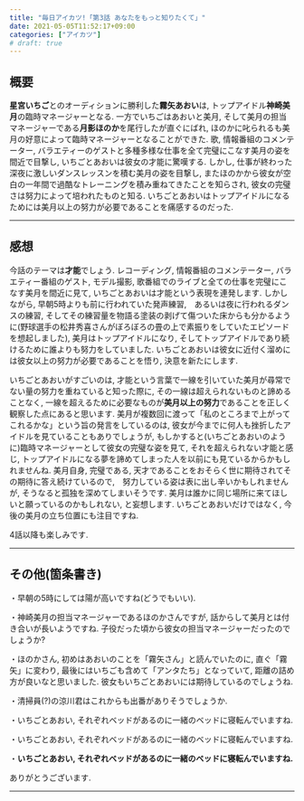 ```yaml
---
title: "毎日アイカツ!「第3話 あなたをもっと知りたくて」"
date: 2021-05-05T11:52:17+09:00
categories: ["アイカツ"]
# draft: true
---
```


## 概要

**星宮いちご**とのオーディションに勝利した**霧矢あおい**は, トップアイドル**神崎美月**の臨時マネージャーとなる. 一方でいちごはあおいと美月, そして美月の担当マネージャーである**月影ほのか**を尾行したが直ぐにばれ, ほのかに叱られるも美月の好意によって臨時マネージャーとなることができた. 歌, 情報番組のコメンテーター, バラエティーのゲストと多種多様な仕事を全て完璧にこなす美月の姿を間近で目撃し, いちごとあおいは彼女の才能に驚嘆する. しかし, 仕事が終わった深夜に激しいダンスレッスンを積む美月の姿を目撃し, またほのかから彼女が空白の一年間で過酷なトレーニングを積み重ねてきたことを知らされ, 彼女の完璧さは努力によって培われたものと知る. いちごとあおいはトップアイドルになるためには美月以上の努力が必要であることを痛感するのだった.

***

## 感想

今話のテーマは**才能**でしょう. レコーディング, 情報番組のコメンテーター, バラエティー番組のゲスト, モデル撮影, 歌番組でのライブと全ての仕事を完璧にこなす美月を間近に見て, いちごとあおいは才能という表現を連発します. しかしながら, 早朝5時よりも前に行われていた発声練習,　あるいは夜に行われるダンスの練習, そしてその練習量を物語る塗装の剥げて傷ついた床からも分かるように(野球選手の松井秀喜さんがぼろぼろの畳の上で素振りをしていたエピソードを想起しました), 美月はトップアイドルになり, そしてトップアイドルであり続けるために誰よりも努力をしていました. いちごとあおいは彼女に近付く溜めには彼女以上の努力が必要であることを悟り, 決意を新たにします.

いちごとあおいがすごいのは, 才能という言葉で一線を引いていた美月が尋常でない量の努力を重ねていると知った際に, その一線は超えられないものと諦めることなく, 一線を超えるために必要なものが**美月以上の努力**であることを正しく観察した点にあると思います. 美月が複数回に渡って「私のところまで上がってこれるかな」という旨の発言をしているのは, 彼女が今までに何人も挫折したアイドルを見ていることもありでしょうが, もしかすると(いちごとあおいのように)臨時マネージャーとして彼女の完璧な姿を見て, それを超えられない才能と感じ, トップアイドルになる夢を諦めてしまった人を以前にも見ているからかもしれませんね. 美月自身, 完璧である, 天才であることをおそらく世に期待されてその期待に答え続けているので,　努力している姿は表に出し辛いかもしれませんが, そうなると孤独を深めてしまいそうです. 美月は誰かに同じ場所に来てほしいと願っているのかもしれない, と妄想します. いちごとあおいだけではなく, 今後の美月の立ち位置にも注目ですね.

4話以降も楽しみです.

***

## その他(箇条書き)

・早朝の5時にしては陽が高いですね(どうでもいい).

・神崎美月の担当マネージャーであるほのかさんですが, 話からして美月とは付き合いが長いようですね. 子役だった頃から彼女の担当マネージャーだったのでしょうか?

・ほのかさん, 初めはあおいのことを「霧矢さん」と読んでいたのに, 直ぐ「霧矢」に変わり, 最後にはいちごも含めて「アンタたち」となっていて, 距離の詰め方が良いなと思いました. 彼女もいちごとあおいには期待しているのでしょうね.

・清掃員(?)の涼川君はこれからも出番がありそうでしょうか.

・いちごとあおい, それぞれベッドがあるのに一緒のベッドに寝転んでいますね.

・いちごとあおい, それぞれベッドがあるのに一緒のベッドに寝転んでいますね.

・**いちごとあおい, それぞれベッドがあるのに一緒のベッドに寝転んでいますね.**

ありがとうございます.

***
